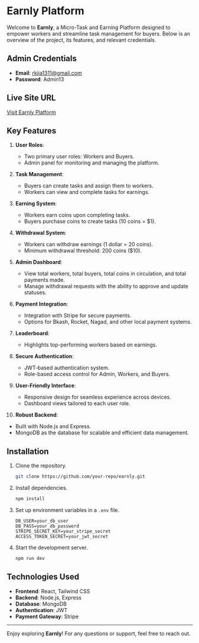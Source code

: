 # Earnly Platform

Welcome to **Earnly**, a Micro-Task and Earning Platform designed to empower workers and streamline task management for buyers. Below is an overview of the project, its features, and relevant credentials.

## Admin Credentials
- **Email**: rkjia1311@gmail.com
- **Password**: Admin13

## Live Site URL
[Visit Earnly Platform](https://earnly-fad73.web.app/)

## Key Features

1. **User Roles**:
   - Two primary user roles: Workers and Buyers.
   - Admin panel for monitoring and managing the platform.

2. **Task Management**:
   - Buyers can create tasks and assign them to workers.
   - Workers can view and complete tasks for earnings.

3. **Earning System**:
   - Workers earn coins upon completing tasks.
   - Buyers purchase coins to create tasks (10 coins = $1).

4. **Withdrawal System**:
   - Workers can withdraw earnings (1 dollar = 20 coins).
   - Minimum withdrawal threshold: 200 coins ($10).

5. **Admin Dashboard**:
   - View total workers, total buyers, total coins in circulation, and total payments made.
   - Manage withdrawal requests with the ability to approve and update statuses.

6. **Payment Integration**:
   - Integration with Stripe for secure payments.
   - Options for Bkash, Rocket, Nagad, and other local payment systems.

7. **Leaderboard**:
   - Highlights top-performing workers based on earnings.

8. **Secure Authentication**:
   - JWT-based authentication system.
   - Role-based access control for Admin, Workers, and Buyers.

9. **User-Friendly Interface**:
   - Responsive design for seamless experience across devices.
   - Dashboard views tailored to each user role.

10. **Robust Backend**:
   - Built with Node.js and Express.
   - MongoDB as the database for scalable and efficient data management.

## Installation
1. Clone the repository.
   ```bash
   git clone https://github.com/your-repo/earnly.git
   ```
2. Install dependencies.
   ```bash
   npm install
   ```
3. Set up environment variables in a `.env` file.
   ```env
   DB_USER=your_db_user
   DB_PASS=your_db_password
   STRIPE_SECRET_KEY=your_stripe_secret
   ACCESS_TOKEN_SECRET=your_jwt_secret
   ```
4. Start the development server.
   ```bash
   npm run dev
   ```

## Technologies Used
- **Frontend**: React, Tailwind CSS
- **Backend**: Node.js, Express
- **Database**: MongoDB
- **Authentication**: JWT
- **Payment Gateway**: Stripe

---

Enjoy exploring **Earnly**! For any questions or support, feel free to reach out.
